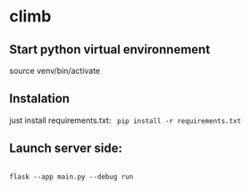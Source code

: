 # climb
## Start python virtual environnement
source venv/bin/activate

## Instalation
just install requirements.txt:
<code>
pip install -r requirements.txt
</code>

## Launch server side:
<code>
flask --app main.py --debug run
</code>
